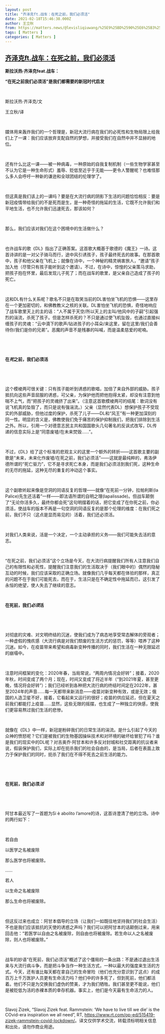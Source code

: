 ```yaml
---
layout: post
title: "齐泽克ft.战车：在死之前，我们必须活"
date: 2021-02-18T15:46:38.000Z
author: 王立秋
from: https://matters.news/@levisliqiuwang/%25E9%25BD%2590%25E6%25B3%25BD%25E5%2585%258Bft-%25E6%2588%2598%25E8%25BD%25A6-%25E5%259C%25A8%25E6%25AD%25BB%25E4%25B9%258B%25E5%2589%258D-%25E6%2588%2591%25E4%25BB%25AC%25E5%25BF%2585%25E9%25A1%25BB%25E6%25B4%25BB-bafyreihtfyfezz5df25igaiwr4zexsco3gq5lpv7btmt5prmhxhkscdyyy
tags: [ Matters ]
categories: [ Matters ]
---
```

<!--1613663198000-->
[齐泽克ft.战车：在死之前，我们必须活](https://matters.news/@levisliqiuwang/%25E9%25BD%2590%25E6%25B3%25BD%25E5%2585%258Bft-%25E6%2588%2598%25E8%25BD%25A6-%25E5%259C%25A8%25E6%25AD%25BB%25E4%25B9%258B%25E5%2589%258D-%25E6%2588%2591%25E4%25BB%25AC%25E5%25BF%2585%25E9%25A1%25BB%25E6%25B4%25BB-bafyreihtfyfezz5df25igaiwr4zexsco3gq5lpv7btmt5prmhxhkscdyyy)
------

<div>
<p><strong>斯拉沃热·齐泽克feat.战车：</strong></p><p><strong>“在死之前我们必须活”是我们都需要的新冠时代启发</strong></p><p><br></p><p>斯拉沃热·齐泽克/文</p><p>王立秋/译</p><p><br></p><p>媒体用来轰炸我们的一个哲理是，新冠大流行病在我们的必死性和生物局限上给我们上了一课：我们应该放弃支配自然的梦想，并接受我们在自然中并不显赫的地位。</p><p><br></p><p>还有什么比这一课——被一种病毒，一种原始的自我复制机制（一些生物学家甚至不认为它是一种生命形式）羞辱、贬低至近乎于无能——更令人警醒呢？也难怪那么多人会呼吁一种新的谦逊和全球团结的伦理学了。</p><p><br></p><p>但这真是我们该上的一课吗？要是在大流行病的阴影下生活的问题恰恰相反：要是新冠疫情带给我们的不是死而是生，是一种奇怪的拖延的生活，它既不允许我们和平地生活，也不允许我们迅速死去，那该如何？</p><p><br></p><p>那么，我们应该对我们在这个困境中的生活做什么？</p><p><br></p><p>也许战车的歌《DL》指出了正确答案。这首歌大概基于歌德的《魔王》一诗。这首诗讲的是一对父子骑马而行，途中风引诱孩子，孩子最终死去的故事。在那首歌中，孩子和他父亲在飞机上；就像在诗中，一个神秘的精灵祸害旅人，“邀请”孩子加入他（尽管只有孩子能听到这个邀请）。不过，在诗中，惊惶的父亲策马求助，把孩子抱在怀里，最后发现儿子死了；而在战车的歌里，是父亲自己造成了孩子的死亡。</p><p><br></p><p>这和DL有什么关系呢？歌名不只是在取笑当前的DL害怕坐飞机的恐惧——这里存在一个更加密切的，和佛教教义之核的关联。DL害怕坐飞机的恐惧，奇怪地响应了战车歌里天上的主的话：“人不属于天空/所以天上的主叫/他风中的子嗣”引起强烈的湍流，杀死了孩子。但是怎样杀死的？不只是通过使飞机坠毁，也通过直接纠缠孩子的灵魂：“云中滴下的歌声/钻进孩子的小耳朵/来这里，留在这里/我们会善待你/我们是你的兄弟”。恶魔的声音不是残暴的叫喊，而是温柔慈爱的呢喃。</p><p><br></p><p><br></p><p><strong>在<em>死</em>之前，我们必须活</strong></p><p><br></p><p><br></p><p>这个模棱两可很关键：只有孩子能听到诱惑的歌唱，加倍了来自外部的威胁。孩子抵抗向这些声音屈服的诱惑，可父亲，为保护他而把他抱得太紧，却没有注意到他喘不上气，而“把孩子的灵魂挤了出来”。（注意这首歌模棱两可的结尾：歌词没有说飞机真的坠毁了，而只是说有强湍流。）父亲（显然代表DL）想保护孩子不受现实的外部威胁，但他过度的保护，杀死了儿子——DL和“风王”有一种更加深刻的同一性。明显的含义是，佛教使我们免于痛苦的保护抑制我们，把我们排除到生活之外。所以，引用一个对德意志民主共和国国歌头几句著名的反讽式改写，DL传递的信息实际上是“同意废墟/在未来焚毁……”。</p><p><br></p><p>不过，《DL》给了这个标准的悲观主义的这里一个额外的转折——这首歌主要的副歌是“未来，未来化作废墟/在死之前，我们必须活”——这就是最纯粹的，弗洛伊德所谓的“死亡驱力”，它不是寻求死亡本身，而是我们必须活到我们死，这种生命的无尽的拖延，这种无尽的重复的冲动这个事实。</p><p><br></p><p>这个副歌听起来像是空洞的同语反复的哲理——就像“在死前一分钟，拉帕利斯(la Palice)先生还活着”一样——即法语所谓的自明之理(lapalissade)。但战车颠倒了“无论你活多久，最终你都会死”这句明摆着的话，把它变成了在你死之前，你必须活，使战车的版本不再是一句空洞的同语反复的是那个伦理的维度：在我们死之前，我们不只（这点是显而易见的）活着，我们还必须活。</p><p><br></p><p>对我们人类来说，活是一个决定，一个主动承担的义务——我们可能失去活的意志。</p><p><br></p><p>“在死之前，我们必须活”这个立场是今天，在大流行病提醒我们所有人注意我们自己的有限性和必死性，提醒我们注意我们的生活取决于（我们眼中的）偶然的隐秘互动的时候，我们应该采取的正确立场。就像我们几乎每天都在体验的那样，真正的问题不在于我们可能死去，而在于，生活只是在不确定性中拖延而已，这引发了永恒的绝望，使人失去了继续的意志。</p><p><br></p><p><strong>在死前，我们<em>必须</em>活</strong></p><p><br></p><p><br></p><p>对彻底的灾难、对文明终结的沉迷，使我们成为了病态地享受常态解体的旁观者；一种虚假的愧疚感（大流行病是对我们颓废的生活方式的惩罚，等等）喂养了这种沉迷。如今，在疫苗带来希望和病毒新变种传播的同时，我们生活在一种无限延迟的崩塌中。</p><p><br></p><p>注意时间框架的变化：2020年春，当局常说，“两周内情况会好转”；接着，2020年秋，时间变成了两个月；现在，时间又变成了将近半年（“到2021年夏，甚至更晚，情况将会好转”）；我们已经听到各种把大流行病的终结时间定在2022年，甚至2024年的声音……每一天都带来新消息——疫苗对新变种有效，或是无效；俄国的人造卫星不好，接着，它看起来又运行的很好；疫苗的供应延迟，但在夏天之前我们都能打上疫苗……显然，这些无限的摇摆，也生成了一种独立的快感，使我们更容易熬过我们生活的悲惨。</p><p><br></p><p>就像在《DL》中一样，新冠是粉碎我们的日常生活的湍流。是什么引起了今天的众神的愤怒呢？它们是被我们的生物基因操纵技术和对环境的破坏给冒犯了吗？谁是我们的现实中的DL呢？对吉奥乔·阿甘本和许多反对封城和社交距离的抗议者来说，假装保护我们，实际上却在扼杀我们的社会自由的，是当局，后者在表面上致力于保护我们的同时，扼杀了我们在不得不死去之前生活的能力。</p><p><br></p><p><br></p><p><strong>在死前，我们必须<em>活</em></strong></p><p><br></p><p><br></p><p>阿甘本最近写了一首题为Si è abolito l’amore的诗，这首诗澄清了他的立场。诗中的两行如下：</p><p><br></p><p>若自由</p><p>以医学之名被废除</p><p>那么医学也将被废除。</p><p>……</p><p>若人</p><p>以生命之名被废除</p><p>那么生命也将被废除。</p><p><br></p><p>但这反过来也成立：阿甘本倡导的立场（让我们一如既往地坚持我们的社会生活）不也是我们应该抵抗的天使的诱惑之声吗？我们可以把阿甘本的话颠倒过来，用来回击他：“若医学以自由之名被废除，则自由也将被废除。若生命以人之名被废除，则人也将被废除。”</p><p><br></p><p>战车的妙语“在死前，我们必须活”概述了这个僵局的一条出路：不是通过退出生活来与大流行病斗争，而是把斗争当作一种生活方式，一种以最大的强度来生活的方式。今天，还有谁比每天都在拿自己的生命冒险（他们也充分意识到了这点）的成百万上千万医护人员更有生命活力吗？他们中的许多死了，但到死前，他们都活着。他们不只是为交换我们虚伪的赞美，才为我们牺牲。我们甚至更不能说，他们是被贬低为活的赤裸本质的幸存机器。事实上，他们是今天最有生命活力的人。</p><p><br></p><p>Slavoj Zizek, “Slavoj Zizek feat. Rammstein: ‘We have to live till we die’ is the COvid-era inspiration we all need”, RT, <a href="https://www.rt.com/op-ed/515419-zizek-rammstein-covid-lockdown/" target="_blank">https://www.rt.com/op-ed/515419-zizek-rammstein-covid-lockdown/</a>。译文仅供学术交流，转载须标明相关信息和出处，请勿作商业用途。</p>
</div>
